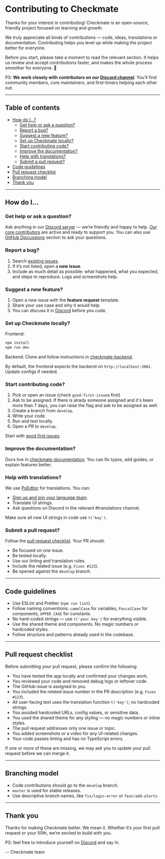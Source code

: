 # Contributing to Checkmate

Thanks for your interest in contributing! Checkmate is an open-source, friendly project focused on learning and growth.

We truly appreciate all kinds of contributions — code, ideas, translations or documentation. Contributing helps you level up while making the project better for everyone.

Before you start, please take a moment to read the relevant section. It helps us review and accept contributions faster, and makes the whole process smoother for everyone. 💚

PS: **We work closely with contributors on our [Discord channel](https://discord.com/invite/NAb6H3UTjK)**. You’ll find community members, core maintainers, and first-timers helping each other out.

---

## Table of contents

- [How do I...?](#how-do-i)
  - [Get help or ask a question?](#get-help-or-ask-a-question)
  - [Report a bug?](#report-a-bug)
  - [Suggest a new feature?](#suggest-a-new-feature)
  - [Set up Checkmate locally?](#set-up-checkmate-locally)
  - [Start contributing code?](#start-contributing-code)
  - [Improve the documentation?](#improve-the-documentation)
  - [Help with translations?](#help-with-translations)
  - [Submit a pull request?](#submit-a-pull-request)
- [Code guidelines](#code-guidelines)
- [Pull request checklist](#pull-request-checklist)
- [Branching model](#branching-model)
- [Thank you](#thank-you)

---

## How do I...

### Get help or ask a question?

Ask anything in our [Discord server](https://discord.com/invite/NAb6H3UTjK) — we’re friendly and happy to help. [Our core contributors](https://github.com/bluewave-labs/checkmate?tab=readme-ov-file#-contributing) are active and ready to support you. You can also use [GitHub Discussions](https://github.com/bluewave-labs/Checkmate/discussions) section to ask your questions.

### Report a bug?

1. Search [existing issues](https://github.com/bluewave-labs/checkmate/issues).
2. If it’s not listed, open a **new issue**.
3. Include as much detail as possible: what happened, what you expected, and steps to reproduce. Logs and screenshots help.

### Suggest a new feature?

1. Open a new issue with the **feature request** template.
2. Share your use case and why it would help.
3. You can discuss it in [Discord](https://discord.com/invite/NAb6H3UTjK) before you code.

### Set up Checkmate locally?

Frontend:
```bash
npm install
npm run dev
```
Backend:
Clone and follow instructions in [checkmate-backend](https://github.com/bluewave-labs/checkmate-backend).

By default, the frontend expects the backend on `http://localhost:3001`. Update configs if needed.

### Start contributing code?

1. Pick or open an issue (check `good-first-issue`s first)
2. Ask to be assigned. If there is alrady someone assigned and it's been more than 7 days, you can raise the flag and ask to be assigned as well.
3. Create a branch from `develop`.
4. Write your code.
5. Run and test locally.
6. Open a PR to `develop`.

Start with [good first issues](https://github.com/bluewave-labs/checkmate/issues?q=is%3Aissue+is%3Aopen+label%3A%22good+first+issue%22).

### Improve the documentation?

Docs live in [checkmate-documentation](https://github.com/bluewave-labs/checkmate-documentation). You can fix typos, add guides, or explain features better.

### Help with translations?

We use [PoEditor](https://poeditor.com) for translations. You can:
- [Sign up and join your language team](https://poeditor.com/join/project/lRUoGZFCsJ).
- Translate UI strings.
- Ask questions on Discord in the relevant #translations channel.

Make sure all new UI strings in code use `t('key')`.

### Submit a pull request?

Follow the [pull request checklist](#pull-request-checklist). Your PR should:
- Be focused on one issue.
- Be tested locally.
- Use our linting and translation rules.
- Include the related issue (e.g. `Fixes #123`).
- Be opened against the `develop` branch.

---

## Code guidelines

- Use ESLint and Prettier (`npm run lint`).
- Follow naming conventions: `camelCase` for variables, `PascalCase` for components, `UPPER_CASE` for constants.
- No hard-coded strings — use `t('your.key')` for everything visible.
- Use the shared theme and components. No magic numbers or hardcoded styles.
- Follow structure and patterns already used in the codebase.

---

## Pull request checklist

Before submitting your pull request, please confirm the following:

- You have tested the app locally and confirmed your changes work.
- You reviewed your code and removed debug logs or leftover code.
- The GitHub issue is assigned to you.
- You included the related issue number in the PR description (e.g. `Fixes #123`).
- All user-facing text uses the translation function `t('key')`; no hardcoded strings.
- You avoided hardcoded URLs, config values, or sensitive data.
- You used the shared theme for any styling — no magic numbers or inline styles.
- The pull request addresses only one issue or topic.
- You added screenshots or a video for any UI-related changes.
- Your code passes linting and has no TypeScript errors.

If one or more of these are missing, we may ask you to update your pull request before we can merge it.

---

## Branching model

- Code contributions should go to the `develop` branch.
- `master` is used for stable releases.
- Use descriptive branch names, like `fix/login-error` or `feat/add-alerts`.

---

## Thank you

Thanks for making Checkmate better. We mean it. Whether it’s your first pull request or your 50th, we’re excited to build with you.

PS: feel free to introduce yourself on [Discord](https://discord.gg/YOUR-DISCORD-LINK) and say hi. 

-- Checkmate team


